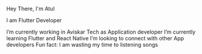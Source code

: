 Hey There, I'm Atul

I am Flutter Developer

 I’m currently working in Aviskar Tech as Application developer
 I’m currently learning Flutter and React Native
 I’m looking to connect with other App developers
 Fun fact: I am wasting my time to listening songs
 
